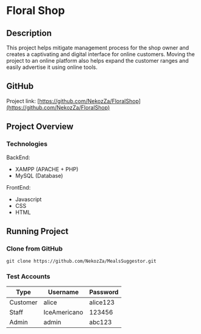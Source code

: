 # Floral Shop
## Description
This project helps mitigate management process for the shop owner and creates a captivating and digital interface for online customers. Moving the project to an online platform also helps expand the customer ranges and easily advertise it using online tools.
## GitHub
Project link: [https://github.com/NekozZa/FloralShop](https://github.com/NekozZa/FloralShop)
## Project Overview
### Technologies
BackEnd:
- XAMPP (APACHE + PHP)
- MySQL (Database)

FrontEnd:
- Javascript
- CSS
- HTML
## Running Project
### Clone from GitHub
```
git clone https://github.com/NekozZa/MealsSuggestor.git
```
### Test Accounts
| Type | Username | Password |
| --- | --- | --- |
| Customer | alice | alice123 |
| Staff | IceAmericano | 123456 |
| Admin | admin | abc123 |
